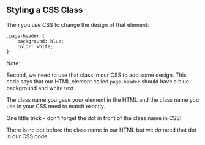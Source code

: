 ## Styling a CSS Class

Then you use CSS to change the design of that element:

    .page-header {
        background: blue;
        color: white;
    }


Note:

Second, we need to use that class in our CSS to add some design. This code says that our HTML element called `page-header` should have a blue background and white text.

The class name you gave your element in the HTML and the class name you use in your CSS need to match exactly.

One little trick - don't forget the dot in front of the class name in CSS! 

There is no dot before the class name in our HTML but we _do_ need that dot in our CSS code.